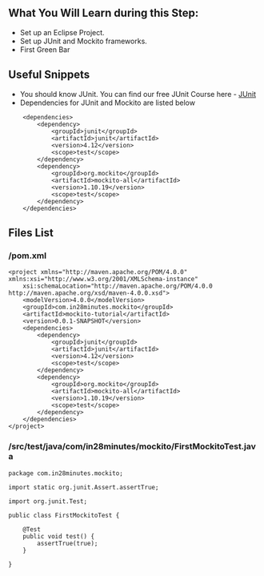 ## What You Will Learn during this Step:

- Set up an Eclipse Project.
- Set up JUnit and Mockito frameworks.
- First Green Bar

## Useful Snippets

- You should know JUnit. You can find our free JUnit Course
  here - [JUnit](https://www.udemy.com/course/junit-tutorial-for-beginners-with-java-examples/)
- Dependencies for JUnit and Mockito are listed below

```
	<dependencies>
        <dependency>
            <groupId>junit</groupId>
            <artifactId>junit</artifactId>
            <version>4.12</version>
            <scope>test</scope>
        </dependency>
        <dependency>
            <groupId>org.mockito</groupId>
            <artifactId>mockito-all</artifactId>
            <version>1.10.19</version>
            <scope>test</scope>
        </dependency>
	</dependencies>
```

## Files List

### /pom.xml

```
<project xmlns="http://maven.apache.org/POM/4.0.0" xmlns:xsi="http://www.w3.org/2001/XMLSchema-instance"
	xsi:schemaLocation="http://maven.apache.org/POM/4.0.0 http://maven.apache.org/xsd/maven-4.0.0.xsd">
	<modelVersion>4.0.0</modelVersion>
	<groupId>com.in28minutes.mockito</groupId>
	<artifactId>mockito-tutorial</artifactId>
	<version>0.0.1-SNAPSHOT</version>
	<dependencies>
		<dependency>
			<groupId>junit</groupId>
			<artifactId>junit</artifactId>
			<version>4.12</version>
			<scope>test</scope>
		</dependency>
		<dependency>
			<groupId>org.mockito</groupId>
			<artifactId>mockito-all</artifactId>
			<version>1.10.19</version>
			<scope>test</scope>
		</dependency>
	</dependencies>
</project>
```

### /src/test/java/com/in28minutes/mockito/FirstMockitoTest.java

```
package com.in28minutes.mockito;

import static org.junit.Assert.assertTrue;

import org.junit.Test;

public class FirstMockitoTest {

	@Test
	public void test() {
		assertTrue(true);
	}

}
```

